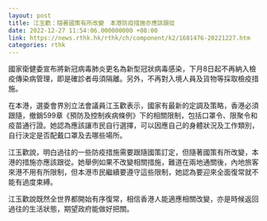 ```yaml
---
layout: post
title: 江玉歡：隨著國策有所改變　本港防疫措施亦應該跟從
date: 2022-12-27 11:54:06.000000000 +08:00
link: https://news.rthk.hk/rthk/ch/component/k2/1681476-20221227.htm
categories: rthk
---
```


國家衛健委宣布將新冠病毒肺炎更名為新型冠狀病毒感染，下月8日起不再納入檢疫傳染病管理，即是確診者毋須隔離。另外，不再對入境人員及貨物等採取檢疫措施。

在本港，選委會界別立法會議員江玉歡表示，國家有最新的定調及策略，香港必須跟隨，撤銷599章《預防及控制疾病條例》下的相關限制，包括口罩令、限聚令和疫苗通行證。她認為應該讓市民自行選擇，可以因應自己的身體狀況及工作類別，自行決定是否配戴口罩及去哪些場所。

江玉歡說，明白過往的一些防疫措施需要跟隨國策訂定，但隨著國策有所改變，本港的措施亦應該跟從。她舉例如果不改變相關措施，難道在兩地通關後，內地旅客來港不用有所限制，但本港市民繼續要遵守這些限制，她認為要迎來全面復常就不能有過度束縛。

江玉歡說既然全世界都開始有序復常，相信香港人能適應相關改變，亦是時候返回過往的生活狀態，期望政府能做好把關。
